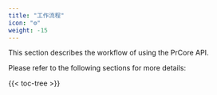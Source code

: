 ```yaml
---
title: "工作流程"
icon: "⚙️"
weight: -15
---
```


This section describes the workflow of using the PrCore API.

Please refer to the following sections for more details:

{{< toc-tree >}}
